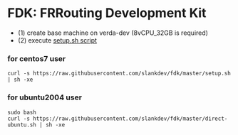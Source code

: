 # FDK: FRRouting Development Kit

* (1) create base machine on verda-dev (8vCPU_32GB is required)
* (2) execute [setup.sh script](https://raw.githubusercontent.com/slankdev/FDK/master/setup.sh)

### for centos7 user
```
curl -s https://raw.githubusercontent.com/slankdev/fdk/master/setup.sh | sh -xe
```

### for ubuntu2004 user
```
sudo bash
curl -s https://raw.githubusercontent.com/slankdev/fdk/master/direct-ubuntu.sh | sh -xe
```
